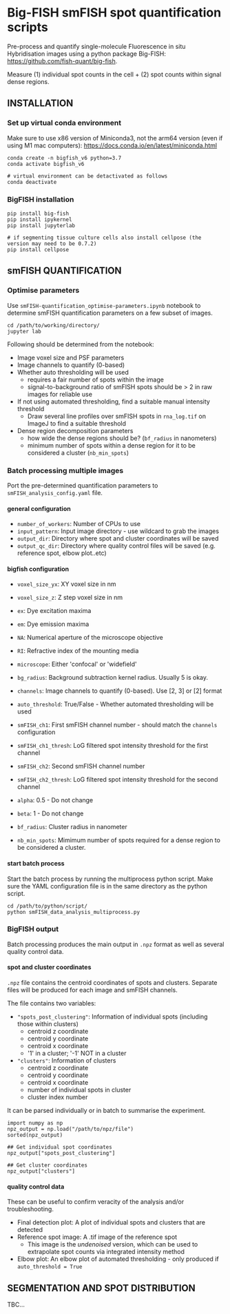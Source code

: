 # Big-FISH smFISH spot quantification scripts

Pre-process and quantify single-molecule Fluorescence in situ Hybridisation images using a python package Big-FISH: https://github.com/fish-quant/big-fish.

Measure (1) individual spot counts in the cell + (2) spot counts within signal dense regions.

## INSTALLATION

### Set up virtual conda environment 

Make sure to use x86 version of Miniconda3, not the arm64 version (even if using M1 mac computers): https://docs.conda.io/en/latest/miniconda.html

    conda create -n bigfish_v6 python=3.7
    conda activate bigfish_v6

    # virtual environment can be detactivated as follows
    conda deactivate

### BigFISH installation

    pip install big-fish
    pip install ipykernel
    pip install jupyterlab

    # if segmenting tissue culture cells also install cellpose (the version may need to be 0.7.2)
    pip install cellpose 

## smFISH QUANTIFICATION

### Optimise parameters 

Use `smFISH-quantification_optimise-parameters.ipynb` notebook to determine smFISH quantification parameters on a few subset of images.

    cd /path/to/working/directory/
    jupyter lab

Following should be determined from the notebook:

* Image voxel size and PSF parameters
* Image channels to quantify (0-based)
* Whether auto thresholding will be used 
    * requires a fair number of spots within the image
    * signal-to-background ratio of smFISH spots should be > 2 in raw images for reliable use
* If not using automated thresholding, find a suitable manual intensity threshold 
    * Draw several line profiles over smFISH spots in `rna_log.tif` on ImageJ to find a suitable threshold
* Dense region decomposition parameters
    * how wide the dense regions should be? (`bf_radius` in nanometers)
    * minimum number of spots within a dense region for it to be considered a cluster (`nb_min_spots`)

### Batch processing multiple images 

Port the pre-determined quantification parameters to `smFISH_analysis_config.yaml` file. 

#### general configuration 

* `number_of_workers`: Number of CPUs to use
* `input_pattern`: Input image directory - use wildcard to grab the images 
* `output_dir`: Directory where spot and cluster coordinates will be saved 
* `output_qc_dir`: Directory where quality control files will be saved (e.g. reference spot, elbow plot..etc)

#### bigfish configuration

* `voxel_size_yx`: XY voxel size in nm
* `voxel_size_z`: Z step voxel size in nm
* `ex`: Dye excitation maxima
* `em`: Dye emission maxima
* `NA`: Numerical aperture of the microscope objective
* `RI`: Refractive index of the mounting media
* `microscope`: Either 'confocal' or 'widefield'

* `bg_radius`: Background subtraction kernel radius. Usually 5 is okay. 

* `channels`: Image channels to quantify (0-based). Use [2, 3] or [2] format 

* `auto_threshold`: True/False - Whether automated thresholding will be used

* `smFISH_ch1`: First smFISH channel number - should match the `channels` configuration 
* `smFISH_ch1_thresh`: LoG filtered spot intensity threshold for the first channel 
* `smFISH_ch2`: Second smFISH channel number 
* `smFISH_ch2_thresh`: LoG filtered spot intensity threshold for the second channel 

* `alpha`: 0.5 - Do not change 
* `beta`: 1 - Do not change 
* `bf_radius`: Cluster radius in nanometer
* `nb_min_spots`: Mimimum number of spots required for a dense region to be considered a cluster. 

#### start batch process

Start the batch process by running the multiprocess python script. Make sure the YAML configuration file is in the same directory as the python script. 

    cd /path/to/python/script/
    python smFISH_data_analysis_multiprocess.py

### BigFISH output 

Batch processing produces the main output in `.npz` format as well as several quality control data. 

#### spot and cluster coordinates 

`.npz` file contains the centroid coordinates of spots and clusters. Separate files will be produced for each image and smFISH channels. 

The file contains two variables:

* `"spots_post_clustering"`: Information of individual spots (including those within clusters)  
    * centroid z coordinate  
    * centroid y coordinate  
    * centroid x coordinate  
    * '1' in a cluster; '-1' NOT in a cluster  
* `"clusters"`: Information of clusters  
    * centroid z coordinate  
    * centroid y coordinate  
    * centroid x coordinate  
    * number of individual spots in cluster  
    * cluster index number  

It can be parsed individually or in batch to summarise the experiment.  

    import numpy as np
    npz_output = np.load("/path/to/npz/file")
    sorted(npz_output)

    ## Get individual spot coordinates
    npz_output["spots_post_clustering"]

    ## Get cluster coordinates 
    npz_output["clusters"]

#### quality control data

These can be useful to confirm veracity of the analysis and/or troubleshooting. 

* Final detection plot: A plot of individual spots and clusters that are detected  
* Reference spot image: A .tif image of the reference spot  
    * This image is the *undenoised* version, which can be used to extrapolate spot counts via integrated intensity method    
* Elbow plot: An elbow plot of automated thresholding - only produced if `auto_threshold = True`   

## SEGMENTATION AND SPOT DISTRIBUTION

TBC...






